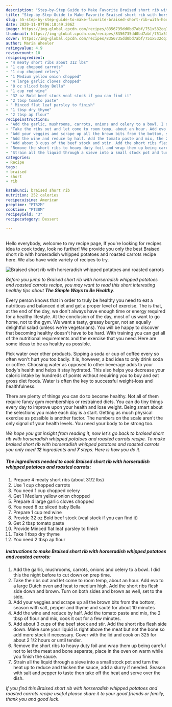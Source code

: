 ```yaml
---
description: "Step-by-Step Guide to Make Favorite Braised short rib with horseradish whipped potatoes and roasted carrots"
title: "Step-by-Step Guide to Make Favorite Braised short rib with horseradish whipped potatoes and roasted carrots"
slug: 55-step-by-step-guide-to-make-favorite-braised-short-rib-with-horseradish-whipped-potatoes-and-roasted-carrots
date: 2020-11-07T06:18:49.206Z
image: https://img-global.cpcdn.com/recipes/8356735dd0bd7abf/751x532cq70/braised-short-rib-with-horseradish-whipped-potatoes-and-roasted-carrots-recipe-main-photo.jpg
thumbnail: https://img-global.cpcdn.com/recipes/8356735dd0bd7abf/751x532cq70/braised-short-rib-with-horseradish-whipped-potatoes-and-roasted-carrots-recipe-main-photo.jpg
cover: https://img-global.cpcdn.com/recipes/8356735dd0bd7abf/751x532cq70/braised-short-rib-with-horseradish-whipped-potatoes-and-roasted-carrots-recipe-main-photo.jpg
author: Maria Wheeler
ratingvalue: 4.9
reviewcount: 10
recipeingredient:
- "4 meaty short ribs about 312 lbs"
- "1 cup chopped carrots"
- "1 cup chopped celery"
- "1 Medium yellow onion chopped"
- "4 large garlic cloves chopped"
- "8 oz sliced baby Bella"
- "1 cup red wine"
- "32 oz Bold beef stock veal stock if you can find it"
- "2 tbsp tomato paste"
- " Minced flat leaf parsley to finish"
- "1 tbsp dry thyme"
- "2 tbsp ap flour"
recipeinstructions:
- "Add the garlic, mushrooms, carrots, onions and celery to a bowl. I did this the night before to cut down on prep time."
- "Take the ribs out and let come to room temp, about an hour. Add evo to a large Dutch oven and heat to medium high. Add the short ribs flesh side down and brown. Turn on both sides and brown as well, set to the side."
- "Add your veggies and scrape up all the brown bits from the bottom, season with salt, pepper and thyme and sauté for about 10 minutes"
- "Add the wine and reduce by half. Add the tomato paste and mix, the 2 tbsp of flour and mix, cook it out for a few minutes."
- "Add about 3 cups of the beef stock and stir. Add the short ribs flesh side down. Make sure your liquid is right above the meat but not the bone so add more stock if necessary. Cover with the lid and cook on 325 for about 2 1/2 hours or until tender."
- "Remove the short ribs to heavy duty foil and wrap them up being careful not to let the meat and bone separate, place in the oven on warm while you finish the sauce."
- "Strain all the liquid through a sieve into a small stock pot and turn the heat up to reduce and thicken the sauce, add a slurry if needed. Season with salt and pepper to taste then take off the heat and serve over the dish."
categories:
- Recipe
tags:
- braised
- short
- rib

katakunci: braised short rib 
nutrition: 252 calories
recipecuisine: American
preptime: "PT32M"
cooktime: "PT38M"
recipeyield: "3"
recipecategory: Dessert

---
```

<br>
Hello everybody, welcome to my recipe page, If you're looking for recipes idea to cook today, look no further! We provide you only the best Braised short rib with horseradish whipped potatoes and roasted carrots recipe here. We also have wide variety of recipes to try.
<br>


![Braised short rib with horseradish whipped potatoes and roasted carrots](https://img-global.cpcdn.com/recipes/8356735dd0bd7abf/751x532cq70/braised-short-rib-with-horseradish-whipped-potatoes-and-roasted-carrots-recipe-main-photo.jpg)

<i>Before you jump to Braised short rib with horseradish whipped potatoes and roasted carrots recipe, you may want to read this short interesting healthy tips about <strong>The Simple Ways to Be Healthy</strong>.</i>

Every person knows that in order to truly be healthy you need to eat a nutritious and balanced diet and get a proper level of exercise. The  is that, at the end of the day, we don't always have enough time or energy required for a healthy lifestyle. At the conclusion of the day, most of us want to go home, not to the gym. We want a tasty, greasy burger, not an equally delightful salad (unless we’re vegetarians). You will be happy to discover that becoming healthy doesn't have to be hard. With training you can get all of the nutritional requirements and the exercise that you need. Here are some ideas to be as healthy as possible.

Pick water over other products. Sipping a soda or cup of coffee every so often won't hurt you too badly. It is, however, a bad idea to only drink soda or coffee. Choosing water as opposed to other beverage adds to your body's health and helps it stay hydrated. This also helps you decrease your caloric intake by hundreds of points without requiring you to buy and eat gross diet foods. Water is often the key to successful weight-loss and healthfulness.

There are plenty of things you can do to become healthy. Not all of them require fancy gym memberships or restrained diets. You can do tiny things every day to improve upon your health and lose weight. Being smart about the selections you make each day is a start. Getting as much physical exercise as possible is another factor. The numbers on the scale aren't the only signal of your health levels. You need your body to be strong too. 


<i>We hope you got insight from reading it, now let's go back to braised short rib with horseradish whipped potatoes and roasted carrots recipe. To make braised short rib with horseradish whipped potatoes and roasted carrots you only need <strong>12</strong> ingredients and <strong>7</strong> steps. Here is how you do it.
</i>

##### The ingredients needed to cook Braised short rib with horseradish whipped potatoes and roasted carrots:

1. Prepare 4 meaty short ribs (about 31/2 lbs)
1. Use 1 cup chopped carrots
1. You need 1 cup chopped celery
1. Get 1 Medium yellow onion chopped
1. Prepare 4 large garlic cloves chopped
1. You need 8 oz sliced baby Bella
1. Prepare 1 cup red wine
1. Provide 32 oz Bold beef stock (veal stock if you can find it)
1. Get 2 tbsp tomato paste
1. Provide  Minced flat leaf parsley to finish
1. Take 1 tbsp dry thyme
1. You need 2 tbsp ap flour


##### Instructions to make Braised short rib with horseradish whipped potatoes and roasted carrots:

1. Add the garlic, mushrooms, carrots, onions and celery to a bowl. I did this the night before to cut down on prep time.
1. Take the ribs out and let come to room temp, about an hour. Add evo to a large Dutch oven and heat to medium high. Add the short ribs flesh side down and brown. Turn on both sides and brown as well, set to the side.
1. Add your veggies and scrape up all the brown bits from the bottom, season with salt, pepper and thyme and sauté for about 10 minutes
1. Add the wine and reduce by half. Add the tomato paste and mix, the 2 tbsp of flour and mix, cook it out for a few minutes.
1. Add about 3 cups of the beef stock and stir. Add the short ribs flesh side down. Make sure your liquid is right above the meat but not the bone so add more stock if necessary. Cover with the lid and cook on 325 for about 2 1/2 hours or until tender.
1. Remove the short ribs to heavy duty foil and wrap them up being careful not to let the meat and bone separate, place in the oven on warm while you finish the sauce.
1. Strain all the liquid through a sieve into a small stock pot and turn the heat up to reduce and thicken the sauce, add a slurry if needed. Season with salt and pepper to taste then take off the heat and serve over the dish.


<i>If you find this Braised short rib with horseradish whipped potatoes and roasted carrots recipe useful please share it to your good friends or family, thank you and good luck.</i>
